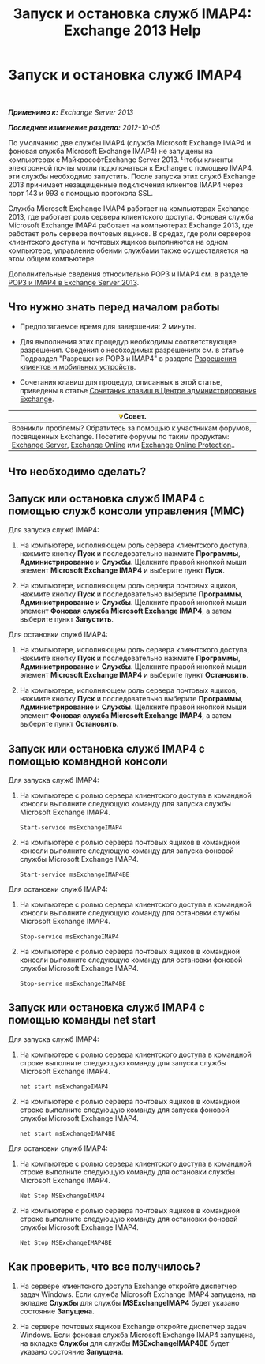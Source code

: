 ﻿---
title: 'Запуск и остановка служб IMAP4: Exchange 2013 Help'
TOCTitle: Запуск и остановка служб IMAP4
ms:assetid: a52db4bd-69a6-47b2-acf3-d9d8571c7a87
ms:mtpsurl: https://technet.microsoft.com/ru-ru/library/Bb124022(v=EXCHG.150)
ms:contentKeyID: 50488803
ms.date: 04/30/2018
mtps_version: v=EXCHG.150
ms.translationtype: HT
---

# Запуск и остановка служб IMAP4

 

_**Применимо к:** Exchange Server 2013_

_**Последнее изменение раздела:** 2012-10-05_

По умолчанию две службы IMAP4 (служба Microsoft Exchange IMAP4 и фоновая служба Microsoft Exchange IMAP4) не запущены на компьютерах с МайкрософтExchange Server 2013. Чтобы клиенты электронной почты могли подключаться к Exchange с помощью IMAP4, эти службы необходимо запустить. После запуска этих служб Exchange 2013 принимает незащищенные подключения клиентов IMAP4 через порт 143 и 993 с помощью протокола SSL.

Служба Microsoft Exchange IMAP4 работает на компьютерах Exchange 2013, где работает роль сервера клиентского доступа. Фоновая служба Microsoft Exchange IMAP4 работает на компьютерах Exchange 2013, где работает роль сервера почтовых ящиков. В средах, где роли серверов клиентского доступа и почтовых ящиков выполняются на одном компьютере, управление обеими службами также осуществляется на этом общем компьютере.

Дополнительные сведения относительно POP3 и IMAP4 см. в разделе [POP3 и IMAP4 в Exchange Server 2013](pop3-and-imap4-in-exchange-server-2013-exchange-2013-help.md).

## Что нужно знать перед началом работы

  - Предполагаемое время для завершения: 2 минуты.

  - Для выполнения этих процедур необходимы соответствующие разрешения. Сведения о необходимых разрешениях см. в статье Подраздел "Разрешения POP3 и IMAP4" в разделе [Разрешения клиентов и мобильных устройств](clients-and-mobile-devices-permissions-exchange-2013-help.md).

  - Сочетания клавиш для процедур, описанных в этой статье, приведены в статье [Сочетания клавиш в Центре администрирования Exchange](keyboard-shortcuts-in-the-exchange-admin-center-exchange-online-protection-help.md).

<table>
<thead>
<tr class="header">
<th><img src="images/Bb124558.tip(EXCHG.150).gif" title="Совет" alt="Совет" />Совет.</th>
</tr>
</thead>
<tbody>
<tr class="odd">
<td>Возникли проблемы? Обратитесь за помощью к участникам форумов, посвященных Exchange. Посетите форумы по таким продуктам: <a href="https://go.microsoft.com/fwlink/p/?linkid=60612">Exchange Server</a>, <a href="https://go.microsoft.com/fwlink/p/?linkid=267542">Exchange Online</a> или <a href="https://go.microsoft.com/fwlink/p/?linkid=285351">Exchange Online Protection</a>..</td>
</tr>
</tbody>
</table>


## Что необходимо сделать?

## Запуск или остановка служб IMAP4 с помощью служб консоли управления (MMC)

Для запуска служб IMAP4:

1.  На компьютере, исполняющем роль сервера клиентского доступа, нажмите кнопку **Пуск** и последовательно нажмите **Программы**, **Администрирование** и **Службы**. Щелкните правой кнопкой мыши элемент **Microsoft Exchange IMAP4** и выберите пункт **Пуск**.

2.  На компьютере, исполняющем роль сервера почтовых ящиков, нажмите кнопку **Пуск** и последовательно выберите **Программы**, **Администрирование** и **Службы**. Щелкните правой кнопкой мыши элемент **Фоновая служба Microsoft Exchange IMAP4**, а затем выберите пункт **Запустить**.

Для остановки служб IMAP4:

1.  На компьютере, исполняющем роль сервера клиентского доступа, нажмите кнопку **Пуск** и последовательно нажмите **Программы**, **Администрирование** и **Службы**. Щелкните правой кнопкой мыши элемент **Microsoft Exchange IMAP4** и выберите пункт **Остановить**.

2.  На компьютере, исполняющем роль сервера почтовых ящиков, нажмите кнопку **Пуск** и последовательно выберите **Программы**, **Администрирование** и **Службы**. Щелкните правой кнопкой мыши элемент **Фоновая служба Microsoft Exchange IMAP4**, а затем выберите пункт **Остановить**.

## Запуск или остановка служб IMAP4 с помощью командной консоли

Для запуска служб IMAP4:

1.  На компьютере с ролью сервера клиентского доступа в командной консоли выполните следующую команду для запуска службы Microsoft Exchange IMAP4.
    
        Start-service msExchangeIMAP4

2.  На компьютере с ролью сервера почтовых ящиков в командной консоли выполните следующую команду для запуска фоновой службы Microsoft Exchange IMAP4.
    
        Start-service msExchangeIMAP4BE

Для остановки служб IMAP4:

1.  На компьютере с ролью сервера клиентского доступа в командной консоли выполните следующую команду для остановки службы Microsoft Exchange IMAP4.
    
        Stop-service msExchangeIMAP4

2.  На компьютере с ролью сервера почтовых ящиков в командной консоли выполните следующую команду для остановки фоновой службы Microsoft Exchange IMAP4.
    
        Stop-service msExchangeIMAP4BE

## Запуск или остановка служб IMAP4 с помощью команды net start

Для запуска служб IMAP4:

1.  На компьютере с ролью сервера клиентского доступа в командной строке выполните следующую команду для запуска службы Microsoft Exchange IMAP4.
    
        net start msExchangeIMAP4

2.  На компьютере с ролью сервера почтовых ящиков в командной строке выполните следующую команду для запуска фоновой службы Microsoft Exchange IMAP4.
    
        net start msExchangeIMAP4BE

Для остановки служб IMAP4:

1.  На компьютере с ролью сервера клиентского доступа в командной строке выполните следующую команду для остановки службы Microsoft Exchange IMAP4.
    
        Net Stop MSExchangeIMAP4

2.  На компьютере с ролью сервера почтовых ящиков в командной строке выполните следующую команду для остановки фоновой службы Microsoft Exchange IMAP4.
    
        Net Stop MSExchangeIMAP4BE

## Как проверить, что все получилось?

1.  На сервере клиентского доступа Exchange откройте диспетчер задач Windows. Если служба Microsoft Exchange IMAP4 запущена, на вкладке **Службы** для службы **MSExchangeIMAP4** будет указано состояние **Запущена**.

2.  На сервере почтовых ящиков Exchange откройте диспетчер задач Windows. Если фоновая служба Microsoft Exchange IMAP4 запущена, на вкладке **Службы** для службы **MSExchangeIMAP4BE** будет указано состояние **Запущена**.

